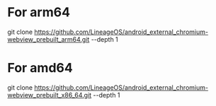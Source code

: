# For arm64

git clone https://github.com/LineageOS/android_external_chromium-webview_prebuilt_arm64.git --depth 1

# For amd64

git clone https://github.com/LineageOS/android_external_chromium-webview_prebuilt_x86_64.git --depth 1
